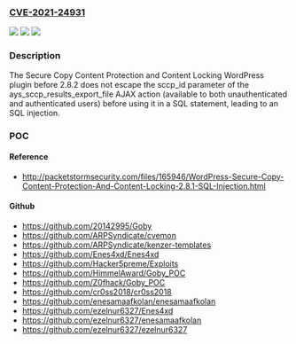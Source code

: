 ### [CVE-2021-24931](https://cve.mitre.org/cgi-bin/cvename.cgi?name=CVE-2021-24931)
![](https://img.shields.io/static/v1?label=Product&message=Secure%20Copy%20Content%20Protection%20and%20Content%20Locking&color=blue)
![](https://img.shields.io/static/v1?label=Version&message=2.8.2%3C%202.8.2%20&color=brighgreen)
![](https://img.shields.io/static/v1?label=Vulnerability&message=CWE-89%20SQL%20Injection&color=brighgreen)

### Description

The Secure Copy Content Protection and Content Locking WordPress plugin before 2.8.2 does not escape the sccp_id parameter of the ays_sccp_results_export_file AJAX action (available to both unauthenticated and authenticated users) before using it in a SQL statement, leading to an SQL injection.

### POC

#### Reference
- http://packetstormsecurity.com/files/165946/WordPress-Secure-Copy-Content-Protection-And-Content-Locking-2.8.1-SQL-Injection.html

#### Github
- https://github.com/20142995/Goby
- https://github.com/ARPSyndicate/cvemon
- https://github.com/ARPSyndicate/kenzer-templates
- https://github.com/Enes4xd/Enes4xd
- https://github.com/Hacker5preme/Exploits
- https://github.com/HimmelAward/Goby_POC
- https://github.com/Z0fhack/Goby_POC
- https://github.com/cr0ss2018/cr0ss2018
- https://github.com/enesamaafkolan/enesamaafkolan
- https://github.com/ezelnur6327/Enes4xd
- https://github.com/ezelnur6327/enesamaafkolan
- https://github.com/ezelnur6327/ezelnur6327

